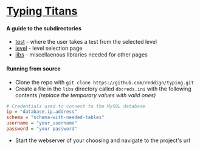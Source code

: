 # [Typing Titans](https://typing.etownmca.com)

#### A guide to the subdirectories
- [test](test) - where the user takes a test from the selected level
- [level](level) - level selection page
- [libs](libs) - miscellaenous libraries needed for other pages

#### Running from source
- Clone the repo with ```git clone https://github.com/reddign/typing.git```
- Create a file in the ```libs``` directory called ```dbcreds.ini``` with the following contents *(replace the temporary values with valid ones)*
```ini
# Credentials used to connect to the MySQL database
ip = "database.ip.address"
schema = "schema-with-needed-tables"
username = "your_username"
password = "your password"
```
- Start the webserver of your choosing and navigate to the project's url